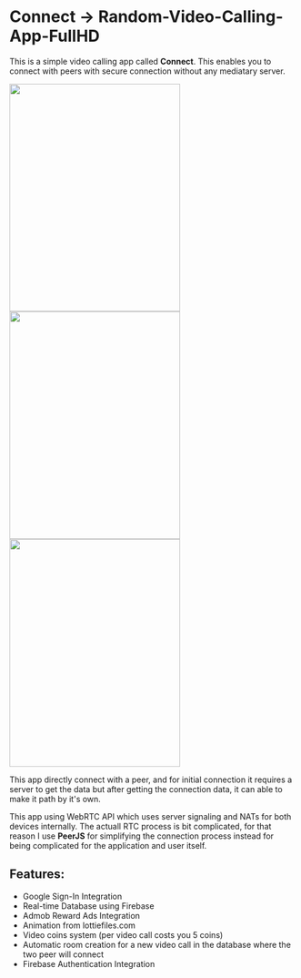 # Connect -> Random-Video-Calling-App-FullHD

This is a simple video calling app called **Connect**. This enables you to connect with peers with secure connection without any mediatary server.

<img src="https://user-images.githubusercontent.com/76425862/157926320-403dfdce-8929-48f4-826d-eb2164a9fc3b.jpg" width="300" height="400" /> <img src="https://user-images.githubusercontent.com/76425862/157926334-aa300852-b11d-4af7-8c39-6ce3d20de247.jpg" width="300" height="400" /> <img src="https://user-images.githubusercontent.com/76425862/157926342-38c616eb-338b-4049-afe5-d9b494d82067.jpg" width="300" height="400" />

This app directly connect with a peer, and for initial connection it requires a server to get the data but after getting the connection data, it can able to make it path by it's own.

This app using WebRTC API which uses server signaling and NATs for both devices internally. The actuall RTC process is bit complicated, for that reason I use **PeerJS** for simplifying the connection process instead for being complicated for the application and user itself.

## Features:
- Google Sign-In Integration
- Real-time Database using Firebase
- Admob Reward Ads Integration
- Animation from lottiefiles.com
- Video coins system (per video call costs you 5 coins)
- Automatic room creation for a new video call in the database where the two peer will connect
- Firebase Authentication Integration
